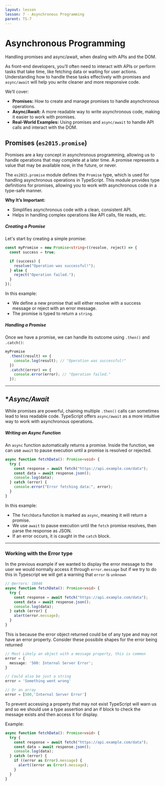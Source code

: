 ```yaml
---
layout: lesson
lesson: 7 - Asynchronous Programming
parent: TS-7
---
```


# **Asynchronous Programming**

Handling promises and async/await, when dealing with APIs and the DOM.

As front-end developers, you’ll often need to interact with APIs or perform tasks that take time, like fetching data or waiting for user actions. Understanding how to handle these tasks effectively with promises and `async/await` will help you write cleaner and more responsive code.

We’ll cover:

- **Promises:** How to create and manage promises to handle asynchronous operations.
- **Async/Await:** A more readable way to write asynchronous code, making it easier to work with promises.
- **Real-World Examples:** Using promises and `async/await` to handle API calls and interact with the DOM.

## **Promises (`es2015.promise`)**

Promises are a key concept in asynchronous programming, allowing us to handle operations that may complete at a later time. A promise represents a value that may be available now, in the future, or never.

The `es2015.promise` module defines the `Promise` type, which is used for handling asynchronous operations in TypeScript. This module provides type definitions for promises, allowing you to work with asynchronous code in a type-safe manner.

**Why It’s Important:**

- Simplifies asynchronous code with a clean, consistent API.
- Helps in handling complex operations like API calls, file reads, etc.

##### Creating a Promise

Let's start by creating a simple promise:

```ts twoslash
const myPromise = new Promise<string>((resolve, reject) => {
  const success = true;

  if (success) {
    resolve("Operation was successful!");
  } else {
    reject("Operation failed.");
  }
});
```

In this example:

- We define a new promise that will either resolve with a success message or reject with an error message.
- The promise is typed to return a `string`.

##### Handling a Promise

Once we have a promise, we can handle its outcome using `.then()` and `.catch()`:

```ts
myPromise
  .then((result) => {
    console.log(result); // "Operation was successful!"
  })
  .catch((error) => {
    console.error(error); // "Operation failed."
  });
```

---

## \*_Async/Await_

While promises are powerful, chaining multiple `.then()` calls can sometimes lead to less readable code. TypeScript offers `async/await` as a more intuitive way to work with asynchronous operations.

##### Writing an Async Function

An `async` function automatically returns a promise. Inside the function, we can use `await` to pause execution until a promise is resolved or rejected.

```ts twoslash
async function fetchData(): Promise<void> {
  try {
    const response = await fetch("https://api.example.com/data");
    const data = await response.json();
    console.log(data);
  } catch (error) {
    console.error("Error fetching data:", error);
  }
}
```

In this example:

- The `fetchData` function is marked as `async`, meaning it will return a promise.
- We use `await` to pause execution until the `fetch` promise resolves, then parse the response as JSON.
- If an error occurs, it is caught in the `catch` block.

---

### Working with the Error type

In the previous example if we wanted to display the error message to the user we would normally access it through `error.message` but if we try to do this in Typescript we will get a warning that `error` is `unknown`

```ts twoslash
// @errors: 18046
async function fetchData(): Promise<void> {
  try {
    const response = await fetch("https://api.example.com/data");
    const data = await response.json();
    console.log(data);
  } catch (error) {
    alert(error.message);
  }
}
```

This is because the error object returned could be of any type and may not have an error property. Consider these possibile shapes for the error being returned

```ts
// Most Likely an object with a message property, this is common
error = {
  message: '500: Internal Server Error';
}

// Could also be just a string
error = 'Something went wrong'

// Or an array
error = [500,'Internal Server Error']

```

To prevent accessing a property that may not exist TypeScript will warn us and so we should use a type assertion and an if block to check the message exists and then access it for display.

Example:

```ts twoslash
async function fetchData(): Promise<void> {
  try {
    const response = await fetch("https://api.example.com/data");
    const data = await response.json();
    console.log(data);
  } catch (error) {
    if ((error as Error).message) {
      alert((error as Error).message);
    }
  }
}
```
